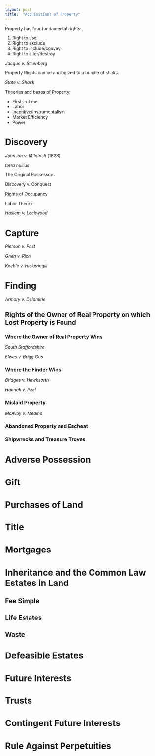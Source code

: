 ```yaml
---
layout: post
title:  "Acquisitions of Property"
---
```


Property has four fundamental rights:

1. Right to use
2. Right to exclude
3. Right to include/convey
4. Right to alter/destroy

*Jacque v. Steenberg*

Property Rights can be anologized to a bundle of sticks.

*State v. Shack*

Theories and bases of Property:

- First-in-time
- Labor
- Incentive/Instrumentalism
- Market Efficiency
- Power


# Discovery

*Johnson v. M'Intosh* (1823)

*terra nullius*

The Original Possessors

Discovery v. Conquest

Rights of Occupancy

Labor Theory

*Haslem v. Lockwood*

# Capture

*Pierson v. Post*

*Ghen v. Rich*

*Keeble v. Hickeringill*

# Finding

*Armory v. Delamirie*

## Rights of the Owner of Real Property on which Lost Property is Found

### Where the Owner of Real Property Wins

*South Staffordshire*

*Elwes v. Brigg Gas*

### Where the Finder Wins

*Bridges v. Hawksorth*

*Hannah v. Peel*

### Mislaid Property

*McAvoy v. Medina*

### Abandoned Property and Escheat

### Shipwrecks and Treasure Troves

# Adverse Possession

# Gift

# Purchases of Land

# Title

# Mortgages

# Inheritance and the Common Law Estates in Land

## Fee Simple

## Life Estates

## Waste

# Defeasible Estates

# Future Interests

# Trusts

# Contingent Future Interests

# Rule Against Perpetuities